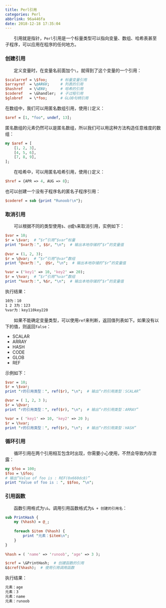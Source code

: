 ```yaml
---
title: Perl引用
categories: Perl
abbrlink: 96a446fa
date: 2018-12-18 17:35:04
---
```

&emsp;&emsp;引用就是指针，`Perl`引用是一个标量类型可以指向变量、数组、哈希表甚至子程序，可以应用在程序的任何地方。

### 创建引用

&emsp;&emsp;定义变量时，在变量名前面加个`\`，就得到了这个变量的一个引用：

``` perl
$scalarref = \$foo;      # 标量变量引用
$arrayref  = \@ARGV;     # 列表的引用
$hashref   = \%ENV;      # 哈希的引用
$coderef   = \&handler;  # 子过程引用
$globref   = \*foo;      # GLOB句柄引用
```

在数组中，我们可以用匿名数组引用，使用`[]`定义：

``` perl
$aref = [1, "foo", undef, 13];
```

匿名数组的元素仍然可以是匿名数组，所以我们可以用这种方法构造任意维度的数组：

``` perl
my $aref = [
    [1, 2, 3],
    [4, 5, 6],
    [7, 8, 9],
];
```

&emsp;&emsp;在哈希中，可以用匿名哈希引用，使用`{}`定义：

``` perl
$href = {APR => 4, AUG => 8};
```

也可以创建一个没有子程序名的匿名子程序引用：

``` perl
$coderef = sub {print "Runoob!\n"};
```

### 取消引用

&emsp;&emsp;可以根据不同的类型使用`$`、`@`或`%`来取消引用，实例如下：

``` perl
$var = 10;
$r = \$var;  # “$r”引用“$var”标量
print "$var为：", $$r, "\n";  # 输出本地存储的“$r”的变量值
​
@var = (1, 2, 3);
$r = \@var;  # “$r”引用“@var”数组
print "@var为：",  @$r, "\n";  # 输出本地存储的“$r”的变量值

%var = ('key1' => 10, 'key2' => 20);
$r = \%var;  # “$r”引用“%var”数组
print "%var为：", %$r, "\n";  # 输出本地存储的“$r”的变量值
```

执行结果：

``` bash
10为：10
1 2 3为：123
%var为：key110key220
```

&emsp;&emsp;如果不能确定变量类型，可以使用`ref`来判断，返回值列表如下。如果没有以下的值，则返回`false`：

- SCALAR
- ARRAY
- HASH
- CODE
- GLOB
- REF

示例如下：

``` perl
$var = 10;
$r = \$var;
print "r的引用类型：", ref($r), "\n";  # 输出“r的引用类型：SCALAR”

@var = ( 1, 2, 3 );
$r = \@var;
print "r的引用类型：", ref($r), "\n";  # 输出“r的引用类型：ARRAY”

%var = ( 'key1' => 10, 'key2' => 20 );
$r = \%var;
print "r的引用类型：", ref($r), "\n";  # 输出“r的引用类型：HASH”
```

### 循环引用

&emsp;&emsp;循环引用在两个引用相互包含时出现，你需要小心使用，不然会导致内存泄露：

``` perl
my $foo = 100;
$foo = \$foo;
# 输出“Value of foo is : REF(0x660dc8)”
print "Value of foo is : ", $$foo, "\n";
```

### 引用函数

&emsp;&emsp;函数引用格式为`\&`，调用引用函数格式为`& + 创建的引用名`：

``` perl
sub PrintHash {
    my (%hash) = @_;
​
    foreach $item (%hash) {
        print "元素：$item\n";
    }
}
​
%hash = ( 'name' => 'runoob', 'age' => 3 );

$cref = \&PrintHash;  # 创建函数的引用
&$cref(%hash);  # 使用引用调用函数
```

执行结果：

``` bash
元素：age
元素：3
元素：name
元素：runoob
```